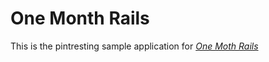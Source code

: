 # One Month Rails

This is the pintresting sample application for [*One Moth Rails*](http://onemonthrails.com)

